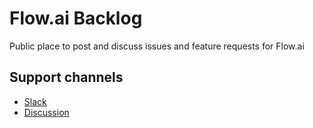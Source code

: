 # Flow.ai Backlog
Public place to post and discuss issues and feature requests for Flow.ai

## Support channels
- [Slack](https://slack.flow.ai)
- [Discussion](https://boards.flow.ai)

